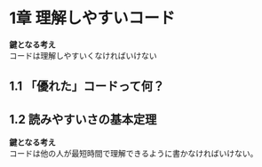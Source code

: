 # 1章 理解しやすいコード
**鍵となる考え**<br>
コードは理解しやすいくなければいけない

## 1.1 「優れた」コードって何？

## 1.2 読みやすいさの基本定理
**鍵となる考え**<br>
コードは他の人が最短時間で理解できるように書かなければいけない。
